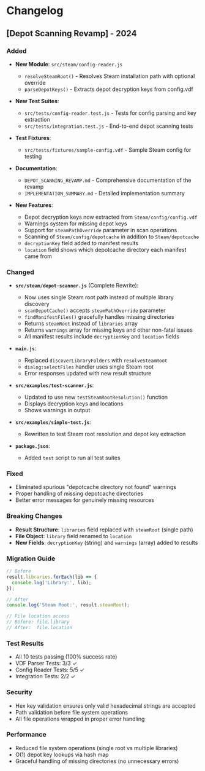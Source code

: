 # Changelog

## [Depot Scanning Revamp] - 2024

### Added
- **New Module**: `src/steam/config-reader.js`
  - `resolveSteamRoot()` - Resolves Steam installation path with optional override
  - `parseDepotKeys()` - Extracts depot decryption keys from config.vdf
  
- **New Test Suites**:
  - `src/tests/config-reader.test.js` - Tests for config parsing and key extraction
  - `src/tests/integration.test.js` - End-to-end depot scanning tests
  
- **Test Fixtures**:
  - `src/tests/fixtures/sample-config.vdf` - Sample Steam config for testing
  
- **Documentation**:
  - `DEPOT_SCANNING_REVAMP.md` - Comprehensive documentation of the revamp
  - `IMPLEMENTATION_SUMMARY.md` - Detailed implementation summary
  
- **New Features**:
  - Depot decryption keys now extracted from `Steam/config/config.vdf`
  - Warnings system for missing depot keys
  - Support for `steamPathOverride` parameter in scan operations
  - Scanning of `Steam/config/depotcache` in addition to `Steam/depotcache`
  - `decryptionKey` field added to manifest results
  - `location` field shows which depotcache directory each manifest came from

### Changed
- **`src/steam/depot-scanner.js`** (Complete Rewrite):
  - Now uses single Steam root path instead of multiple library discovery
  - `scanDepotCache()` accepts `steamPathOverride` parameter
  - `findManifestFiles()` gracefully handles missing directories
  - Returns `steamRoot` instead of `libraries` array
  - Returns `warnings` array for missing keys and other non-fatal issues
  - All manifest results include `decryptionKey` and `location` fields
  
- **`main.js`**:
  - Replaced `discoverLibraryFolders` with `resolveSteamRoot`
  - `dialog:selectFiles` handler uses single Steam root
  - Error responses updated with new result structure
  
- **`src/examples/test-scanner.js`**:
  - Updated to use new `testSteamRootResolution()` function
  - Displays decryption keys and locations
  - Shows warnings in output
  
- **`src/examples/simple-test.js`**:
  - Rewritten to test Steam root resolution and depot key extraction
  
- **`package.json`**:
  - Added `test` script to run all test suites

### Fixed
- Eliminated spurious "depotcache directory not found" warnings
- Proper handling of missing depotcache directories
- Better error messages for genuinely missing resources

### Breaking Changes
- **Result Structure**: `libraries` field replaced with `steamRoot` (single path)
- **File Object**: `library` field renamed to `location`
- **New Fields**: `decryptionKey` (string) and `warnings` (array) added to results

### Migration Guide
```javascript
// Before
result.libraries.forEach(lib => {
  console.log('Library:', lib);
});

// After
console.log('Steam Root:', result.steamRoot);

// File location access
// Before: file.library
// After:  file.location
```

### Test Results
- All 10 tests passing (100% success rate)
- VDF Parser Tests: 3/3 ✓
- Config Reader Tests: 5/5 ✓
- Integration Tests: 2/2 ✓

### Security
- Hex key validation ensures only valid hexadecimal strings are accepted
- Path validation before file system operations
- All file operations wrapped in proper error handling

### Performance
- Reduced file system operations (single root vs multiple libraries)
- O(1) depot key lookups via hash map
- Graceful handling of missing directories (no unnecessary errors)
